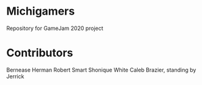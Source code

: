 # Michigamers
Repository for GameJam 2020 project

# Contributors
Bernease Herman
Robert Smart
Shonique White
Caleb Brazier, standing by
Jerrick
